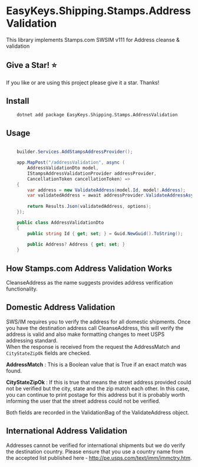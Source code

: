 # EasyKeys.Shipping.Stamps.AddressValidation

This library implements Stamps.com SWSIM v111 for Address cleanse & validation

## Give a Star! :star:

If you like or are using this project please give it a star. Thanks!

## Install

```bash
    dotnet add package EasyKeys.Shipping.Stamps.AddressValidation
```

## Usage

```csharp

    builder.Services.AddStampsAddressProvider();

    app.MapPost("/addressValidation", async (
        AddressValidationDto model,
        IStampsAddressValidationProvider addressProvider,
        CancellationToken cancellationToken) =>
    {
        var address = new ValidateAddress(model.Id, model!.Address);
        var validatedAddress = await addressProvider.ValidateAddressAsync(address, cancellationToken);
    
        return Results.Json(validatedAddress, options);
    });

    public class AddressValidationDto
    {
        public string Id { get; set; } = Guid.NewGuid().ToString();
    
        public Address? Address { get; set; }
    }
```
## How Stamps.com Address Validation Works

CleanseAddress as the name suggests provides address verification functionality.  

## Domestic Address Validation

SWS/IM requires you to verify the address for all domestic shipments. 
Once you have the destination address call CleanseAddress, this will verify the address is valid and also make formatting changes to
meet USPS addressing standard.  
When the response is received from the request the AddressMatch and `CityStateZipOk` fields are checked.

__AddressMatch__ : This is a Boolean value that is True if an exact match was found.

__CityStateZipOk__ : If this is true that means the street address provided
could not be verified but the city, state and the zip match each other. In this case, you can continue to
print postage for this address but it is probably worth informing the user that the street address could
not be verified.

Both fields are recorded in the ValidationBag of the ValidateAddress object.
  
## International Address Validation

Addresses cannot be verified for international shipments but we do verify the destination country. Please ensure
that you use a country name from the accepted list published here ‐ http://pe.usps.com/text/imm/immctry.htm.
